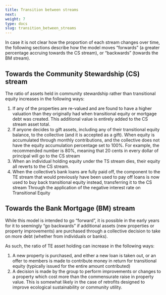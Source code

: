 ```yaml
---
title: Transition between streams
next:
weight: 7
type: docs
slug: transition_between_streams
---
```


In case it is not clear how the proportion of each stream changes over time, the following sections describe how the model moves “forwards” (a greater percentage accruing towards the CS stream), or “backwards” (towards the BM stream).

## Towards the Community Stewardship (CS) stream

The ratio of assets held in community stewardship rather than transitional equity increases in the following ways:

1. If any of the properties are re-valued and are found to have a higher valuation than they originally had when transitional equity or mortgage debt was created. This additional value is entirely added to the CS stream asset total.
2. If anyone decides to gift assets, including any of their transitional equity balance, to the collective (and it is accepted as a gift).
When equity is accumulated through monthly contributions, and the collective does not have the equity accumulation percentage set to 100%. For example, the recommended number is 80%, meaning that 20 cents in every dollar of principal will go to the CS stream
3. When an individual holding equity under the TS stream dies, their equity all reverts to the CS stream.
4. When the collective’s bank loans are fully paid off, the component to the TE stream that would previously have been used to pay off loans is now used to buy back transitional equity instead, transferring it to the CS stream
Through the application of the negative interest rate on Transitional Equity

## Towards the Bank Mortgage (BM) stream

While this model is intended to go “forward”, it is possible in the early years for it to seemingly “go backwards” if additional assets (new properties or property improvements) are purchased through a collective decision to take on more debt (whether from individuals or banks).

As such, the ratio of TE asset holding can increase in the following ways:

1. A new property is purchased, and either a new loan is taken out, or an offer to members is made to contribute money in return for transitional equity (typically issued for the entire amount contributed)
2. A decision is made by the group to perform improvements or changes to a property which cost more than the commensurate raise in property value. This is somewhat likely in the case of retrofits designed to improve ecological sustainability or community utility.
